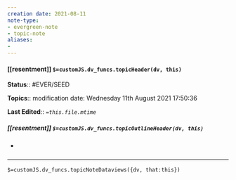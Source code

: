 ```yaml
---
creation date: 2021-08-11
note-type: 
- evergreen-note
- topic-note
aliases:
- 
---
```

 
#### [[resentment]] `$=customJS.dv_funcs.topicHeader(dv, this)`


**Status**:: #EVER/SEED 

**Topics**::  modification date: Wednesday 11th August 2021 17:50:36

**Last Edited**:: *`=this.file.mtime`*

##### [[resentment]] `$=customJS.dv_funcs.topicOutlineHeader(dv, this)`
- 

### <hr class="dataviews"/>

`$=customJS.dv_funcs.topicNoteDataviews({dv, that:this})`


